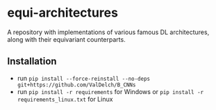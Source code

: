 # equi-architectures
 A repository with implementations of various famous DL architectures, along with their equivariant counterparts. 

## Installation
- run `pip install --force-reinstall --no-deps git+https://github.com/ValDelch/B_CNNs`
- run `pip install -r requirements` for Windows or `pip install -r requirements_linux.txt` for Linux
